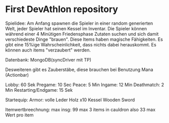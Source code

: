 # First DevAthlon repository

Spielidee:
Am Anfang spawnen die Spieler in einer random generierten Welt, jeder Spieler hat seinen Kessel im Inventar.
Die Spieler können während einer 4 Minütigen Friedensphase Zutaten suchen und sich damit verschiedeste Dinge "brauen".
Diese Items haben magische Fähigkeiten. Es gibt eine 15%ige Wahrscheinlichkeit, dass nichts dabei herauskommt.
Es können auch items "verzaubert" werden.

Datenbank: MongoDB(syncDriver mit TP)

Desweiteren gibt es Zauberstäbe, diese brauchen bei Benutzung Mana (Actionbar)


Lobby: 60 Sek
Pregame: 10 Sec
Peace: 5 Min
Ingame: 12 Min
Deathmatch: 2 Min
Restarting/Endgame: 15 Sek

Startequip:
Armor: volle Leder
Holz x10
Kessel
Wooden Sword


Itemwertbreechnung:
max insg: 99
max 3 items in cauldron
also 33 max Wert pro item